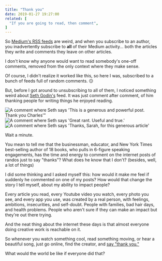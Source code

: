 ```yaml
---
title: "Thank you"
date: 2019-01-27 19:27:00
related: [
  "If you are going to read, then comment",
]
---
```


So [Medium's RSS feeds](https://help.medium.com/hc/en-us/articles/214874118-RSS-feeds) are weird, and when you subscribe to an author, you inadvertently subscribe to **all** of their Medium activity... both the articles they write and comments they leave on other articles.

I don't know why anyone would want to read somebody's one-off comments, removed from the only context where they make sense.

Of course, I didn't realize it worked like this, so here I was, subscribed to a bunch of feeds full of random comments. 😑

But, before I got around to unsubscribing to all of them, I noticed something weird about [Seth Godin's](https://en.wikipedia.org/wiki/Seth_Godin) feed. It was just comment after comment, of him thanking people for writing things he enjoyed reading.

![A comment where Seth says 'This is a generous and powerful post. Thank you Charles'"]({{site.url}}/assets/images/seth-thank-you-1.png)
![A comment where Seth says 'Great rant. Useful and true.']({{site.url}}/assets/images/seth-thank-you-2.png)
![A comment where Seth says 'Thanks, Sarah, for this generous article']({{site.url}}/assets/images/seth-thank-you-3.png)

Wait a minute.

You mean to tell me that the businessman, educator, and New York Times best-selling author of 18 books, who pulls in 6-figure speaking engagements, has the time and energy to comment on the internet posts of randos just to say "thanks"? What does he know that I don't? (besides, well, a lot of things)

I did some thinking and I asked myself this: how would it make me feel if suddenly he commented on one of my posts? How would that change the story I tell myself, about my ability to impact people?

Every article you read, every Youtube video you watch, every photo you see, and every app you use, was created by a real person, with feelings, ambitions, insecurities, and self-doubt. People with families, bad hair days, and health problems. People who aren't sure if they can make an impact but they're out there trying.

And the neat thing about the internet these days is that almost everyone doing creative work is reachable on it.

So whenever you watch something cool, read something moving, or hear a beautiful song, just go online, find the creator, and [say "thank you."](https://twitter.com/BryanEBraun/status/1086338971330846720)

What would the world be like if everyone did that?
